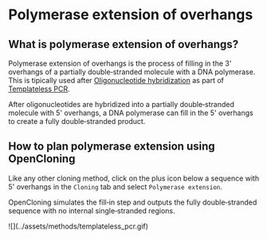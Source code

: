 # Polymerase extension of overhangs

## What is polymerase extension of overhangs?

Polymerase extension of overhangs is the process of filling in the 3' overhangs of a partially double‑stranded molecule with a DNA polymerase. This is tipically used after [Oligonucleotide hybridization](./oligonucleotide_hybridization.md) as part of [Templateless PCR](./templateless_pcr.md).

After oligonucleotides are hybridized into a partially double‑stranded molecule with 5' overhangs, a DNA polymerase can fill in the 5' overhangs to create a fully double‑stranded product.

## How to plan polymerase extension using OpenCloning

Like any other cloning method, click on the plus icon below a sequence with 5' overhangs in the `Cloning` tab and select `Polymerase extension`.

OpenCloning simulates the fill‑in step and outputs the fully double‑stranded sequence with no internal single‑stranded regions.

<div markdown style="max-width: 700px" class="img-container">
![](../assets/methods/templateless_pcr.gif)
</div>